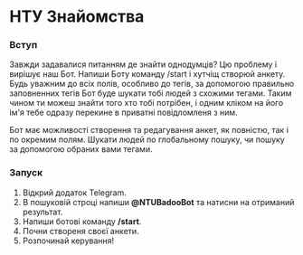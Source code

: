 # НТУ Знайомства
### Вступ
Завжди задавалися питанням де знайти однодумців? Цю проблему і вирішує наш Бот. Напиши Боту команду /start і хутчіщ створюй анкету. 
Будь уважним до всіх полів, особливо до тегів, за допомогою правильно заповненних тегів Бот буде шукати тобі людей з схожими тегами.
Таким чином ти можеш знайти того хто тобі потрібен, і одним кліком на його ім'я тебе одразу перекине в приватні повідломленя з ним.

Бот має можливості створення та редагування анкет, як повністю, так і по окремим полям. Шукати людей по глобальному пошуку, чи пошуку
за допомогою обраних вами тегами.

### Запуск
1. Відкрий додаток Telegram.
2. В пошуковій строці напиши **@NTUBadooBot** та натисни на отриманий результат.
3. Напиши ботові команду **/start**.
4. Почни створеня своєї анкети.
5. Розпочинай керування!
